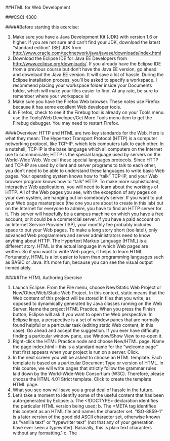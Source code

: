 ##HTML for Web Development

###CSCI 4300

#####Before starting this exercise:
1. Make sure you have a Java Development Kit (JDK) with version 1.6 or higher. If you are not sure and can’t find your JDK, download the latest “standard edition” (SE)  JDK from http://www.oracle.com/technetwork/java/javase/downloads/index.html
2. Download the Eclipse IDE for Java EE Developers from http://www.eclipse.org/downloads/. If you already have the Eclipse IDE from a previous course but don’t have the Java EE version, go ahead and download the Java EE version. It will save a lot of hassle.
During the Eclipse installation process, you’ll be asked to specify a workspace. I recommend placing your workspace folder inside your Documents folder, which will make your files easier to find. At any rate, be sure to remember where your workspace is!
3. Make sure you have the Firefox Web browser. These notes use Firefox because it has some excellent Web developer tools.
4. In Firefox, check to see if the Firebug tool is already on your Tools menu.  use the Tools/Web Developer/Get More Tools menu item to get the Firebug debugger. You may need to restart Firefox. 

####Overview: 
HTTP and HTML are two key standards for the Web. Here is what they mean:
The Hypertext Transport Protocol (HTTP) is a computer networking protocol, like TCP-IP, which lets computers talk to each other. In a nutshell,
TCP-IP is the base language which all computers on the Internet use to communicate;
HTTP is the special language used by servers on the World-Wide Web. 
We call these special languages protocols. Since HTTP and TCP-IP are used by client and server programs to talk to each other, you don’t need to be able to understand these languages to write basic Web pages. Your operating system knows how to “talk” TCP-IP, and your Web browser program knows how to “talk” HTTP. To make more sophisticated, interactive Web applications, you will need to learn about the workings of HTTP.
All of the Web pages you see, with the exception of any pages on your own system, are hanging out on somebody’s server. If you want to put your Web page masterpiece (the one you are about to create in this lab) out on the Internet for everyone to admire, you have to find an HTTP server for it. This server will hopefully be a campus machine on which you have a free account, or it could be a commercial server. If you have a paid account on an Internet Service Provider (ISP), your monthly fee probably includes space to put your Web pages.
To make a long story short (too late!), only advanced Web programmers and server administrators need to know anything about HTTP. 
The Hypertext Markup Language (HTML) is a different story. HTML is the actual language in which Web pages are written. So if you want to write Web pages, it helps to learn HTML. Fortunately, HTML is a lot easier to learn than programming languages such as BASIC or Java. It’s more fun, because you can see the visual output immediately.

#####The HTML Authoring Exercise
1. Launch Eclipse. From the File menu, choose New/Static Web Project or New/Other/Web/Static Web Project. In this context, static means that the Web content of this project will be stored in files that you write, as opposed to dynamically generated by Java classes running on the Web Server. Name the project HTML Practice.
When you press the Finish button, Eclipse will ask if you want to open the Web perspective. In Eclipse lingo, a perspective is a set of window panes that are normally found helpful or a particular task (editing static Web content, in this case). Go ahead and accept the suggestion. If you ever have difficulty finding a particular window pane, use Window/Show View to re-open it.
2. Right-click the HTML Practice node and choose New/HTML page. Name the page index.html – this is a standard name for the “welcome page” that first appears when your project is run on a server. Click.
3. In the next screen you will be asked to choose an HTML template. Each template is based on a particular Document Type or version of HTML. In this course, we will write pages that strictly follow the grammar rules laid down by the World-Wide-Web Consortium (W3C). Therefore, please choose the HTML 4.01 Strict template. Click  to create the template HTML page.
4. What you see now will save you a great deal of hassle in the future. 
5. Let’s take a moment to identify some of the useful content that has been auto-generated by Eclipse:
a. The <!DOCTYPE> declaration identifies the particular HTML version being used;
b. The <META tag identifies this content as an HTML file and names the character set. “ISO-8859-1” is a later version of the good old ASCII character set, otherwise known as “vanilla text” or “typewriter text” (not that any of your generation have ever seen a typewriter). Basically, this is plain text characters without any formatting.1
c. The <title> of the page will appear in the title bar when the page is viewed in a browser.
d. The <body> of the page will appear in the main browser window. Right now, the body is empty.
6. Change the title of the page to “My first Web page,” as shown at right.
7. Add content to the body of the page, “Hey Look! I’m a Web page!”
8. Now let’s look at the page with Eclipse’s built-in browser. First, save your changes by clicking the SaveAll icon .  In the Project Explorer view, open the HTML practice node so that you can see index.html in the WebContent folder. Right-click index.html and choose Open With/Web Browser. You should see “Hey Look! I’m a Web Page!” in the browser window and the title, “My first Web page” on the Eclipse tab.
9. Launch Firefox and open this page. (If you don’t see a File menu, click the Firefox tab and look under New Tab. Navigate to your workspace folder (you did remember where this is, right?) and find index.html in the WebContent folder. It should look more or less the same as in the Eclipse built-in browser.
Validating your Web Page
 Validation is a mechanical process to verify that your page follows the formally defined rules of HTML grammar. These rules can be picky, just as when someone makes you use precisely correct English grammar. We use the validation check for two reasons:
1. Checking the grammar can reveal subtle errors in our HTML source code;
2. HTML code that complies with the formal grammar is much less likely to suffer browser incompatibility problems: pages that display fine in one browser, but look terrible in a different browser.
To use the validator, open a new browser tab  from the File menu. Navigate to http://validator.w3.org, the validator page. Use the File Upload interface shown here. Use the Browse button to find your file, and then click the Check button to validate the file.
Your first attempt will yield an error message similar to the one shown at right. If you read the accompanying verbiage, you will (maybe) see that the validator doesn’t recognize your DOCTYPE declaration.
This appears to be a glitch in Eclipse . You can fix it by editing your DOCTYPE declaration to remove the word STRICT, as shown here. Save your work and reload in to the validator page. The “Unable to determine parse mode” error should now disappear.
You should now see the following error (maybe not on line 8):

What is the validator saying? Well, it clearly says you are not writing valid code! But what is wrong?
Read the error message closely. Validator suggests that you might have put text directly into the body, and that is exactly what we did. The suggested remedy is to put the text into a container element, such as a paragraph element.
Let’s try it!  Go back to Eclipse and add a <p> paragraph tag as shown. Now go to the end of the line and type “</”. Eclipse recognizes the start of a closing tag, and autocompletes the </p> closing tag. Way cool, eh?
Save the page and reload Validator again. This time you should see the success message shown below. Yippee!

Click on the Mozilla tab that contains your page and click the Reload button. The display should stay exactly the same. 
Now use an <h1> tag to add a header to the page, as shown here. Watch for Eclipse to autocomplete the closing tag! Revalidate the page.
The Firebug debugger
In Firefox, find the Firebug button  and click it. You should now see a window in which you can explore the HTML structure of the document. Way cool, eh?
Now close the Firebug window . Select . Right-click and choose  (not ). Firebug re-opens and is focused on the particular element you chose. The relationship between tags and elements is a bit subtle: tags in the source code create elements in the document. The elements are more abstract entities, like Java objects. More about this later in this exercise.)
Images and Attributes
Web pages are compound documents, meaning that the page content might be contained in multiple files. Images are one example of this: the actual image content is contained in a separate file in one of the standard image file formats such as .PNG, .BMP, .GIF, or .JPG.
Add the code shown at right to your index.jsp page to create an image element. The notations src=… and alt=… are attributes. Attribute values are always defined within the opening HTML tag using name-value semantics, as shown here. In this case the names of the two attributes are src and alt. 
As you can probably guess, the src attribute gives the name of the file that contains the actual image data. To find the meaning of the alt attribute, open a Web browser window to blooberry.com and select the HTML reference. Look up the IMG element and find the meaning of the ALT attribute under “Specific Attributes.” The description may be a little obscure, so save index.jsp and view it in your browser. The browser is unable to display the actual image (because the file is not there!) so you will see the alt message instead. 
To fix the problem, download the FredFlintstone.jpg file from the Exercises folder of eLC, and store it in your Web Contents folder in the Eclipse workspace folder for this project. Reload the page – you should now see Fred in all his glory!
Height and width attributes:  Right-click on the Fred Flintstone image and choose View Image Info. You should see a message similar to the one at right. The message mentions caching an image; this is the browser’s trick of storing the image file in local storage so that when you reload a page, the image can be retrieved from the cache instead of being downloaded from the Web. 
In this case, the image was not cached because it is already stored on local storage. To see what is in the Firefox cache, type about:cache in the URL bar. Click List Cache entries to see the files that Firefox has cached – they will be media files downloaded from the Web.
Go back to the HTML source code for this page in Eclipse, and add the width and height attributes as shown here. This is considered good practice, because if your page is downloaded over a slow Internet connection, the browser won’t know the image size until the image has finished downloading. With the width and height attributes specified, the browser can lay out a 202 x 433 pixel rectangle and arrange the rest of the page content around it, while waiting for the image to download.
Intellectual Property and Intellectual Honesty
Any time we use page content that we did not create, such as Fred’s image, there are legal and ethical issues to consider:
Intellectual property is a legal issue: are we violating the property rights of the copyright owner? In general, non-commercial academic productions are covered by the Fair Use Doctrine, which allows limited exemptions from copyright laws for scholarly purposes.
Intellectual honesty is known around here as “Academic Honesty,” but goes further than that. Intellectual honesty means not passing off someone else’s creative work as your own. Just as you always give attribution to quotes in your term papers, you should give attribution to the provider of your Web page content. (If that provider in turn ripped it off from somebody else, that’s too bad, but I won’t require you to chase down the original copyright holder. In a commercial application, you definitely should.)
In summary, please add a note of attribution for anything you copy. This can be visible (my preference) or hidden as a code comment. In this way we are not only being honest about our own work, but honoring the creation of others. Here is an attribution for the Fred Flintstone image, included in an HTML comment:
The DIV element  
Try validating index.html again. You should get a slew of errors, starting with “character data is not allowed here.” The first suggested possible error in the validator is “putting text directly in the body of the document without wrapping it in a container element,” which is precisely what we’ve done. 
The error message also gives a list of possible start tags that might solve the problem. We’ll use the DIV element. Look up DIV at www.blooberry.com, and follow the link to the description of Block Formatting. You need not read this page in its entirety (although that would be worthwhile). Just notice that block formatted elements should have a line break before and after.
Edit your page to add a <div> tag before the <img> tag and a </div> tag after. The page should now validate. However, the DIV element also will force the image to occupy its own horizontal division of the page. Later on, we’ll show how to lay out an image side-by-side with text and to wrap text around an image.

Lists and Tables
HTML lists and tables are called container elements:
A list element contains list item elements, which contain the actual list item text;
A table element contains table row elements, which contain table data elements, which contain the actual data.
Lists can be ordered lists (numbered lists) or unordered lists (bullet lists). Later we will show how to add styling to make an ordered list display its items as 1, 2, 3, or A, B, C, or I, II, III as well as other numbering types. 
Let’s start by creating a couple of lists. In your project, create a new HTML file named vonManderpootz.html, which will chronicle a character from the 1930’s science fiction stories of Stanley Weinbaum. Here is the result and the starter HTML code:


Note how the <li> -- </li> pair, which defines a list element, lies within the <ol> tag and its matching </ol> tag (not shown here. This is what we mean when we say that the OL element contains the LI elements.
Don’t forget to close this first ordered list with an </OL> tag before starting the second <h3> header and the second list.
The second list is an unordered list, so use a <ul> tag instead of an <ol> tag.
When you have finished generating this list, use the validation service at validator.w3.org to make sure that it validates as HTML 4.01 Strict.
Nested lists: Now add sub-lists to the last two unordered list items as shown here. Each sub-list is a part of a list item; for example, the list of composers is a  part of the list item, “concert pianist.” Therefore, the entire list of composers, including the <ol> and </ol> tags, must come between the <li> and </li> tags of the “concert pianist” list item. As you can see here, the sub-list should come after the text content of this list item. Try it out!
When you have completed the two sub-lists, make sure they validate. Then return to von Manderpootz.html and launch Firebug by clicking the bug icon  at the bottom right corner of your Firefox window. Click on the HTML tab and open  the second list, which appears as a <ul> element. You should see that the third and fourth list items can be opened to reveal their sub-lists, as shown here. Do you see how the nested tags in your HTML code correspond to the tree structure shown in Firebug?
Tables: create another page called morningSchedules.html (using HTML 4.01 Strict, as always!) We will create an HTML table to represent a hypothetical student’s MWF morning schedule, as shown here. Tables have a more complex containment structure: tables contain table rows (TR elements), which contain table data (TD elements). Complete the starter code to reproduce the table shown below. You will not see the borders between table cells yet! Make sure your code validates before proceeding.


Attributes: How can we get the borders? Open a separate Web browser window to www.blooberry.com and select the HTML reference. Navigate to the TABLE element and look under “Specific attributes” for the Border attribute. See if you can find these two key facts about the Border attribute:
It is valid HMTL 4.01 Strict;
Its value should be an integer denoting the border width in pixels.
Attribute values are always defined within the opening HTML tag using name-value semantics, as shown here. In this case the attribute name is “border,” and the attribute value is “1.” Although this particular attribute value is an integer, it is conventional to always enclose attribute values in quotes.2
Table headers: in your blooberry browser window, look up the TH element. Try changing the TD elements in the first row and the first column of your table to TH elements. Does this look better?

Merging table cells: Look up the TD element in your Blooberry reference and find the rowspan attribute. Using this attribute, define the two “Chem Lab” elements in the third row to take up two rows each. Remember that attributes are defined inside the opening tag, using name-value syntax.  When this is done, the “Chem Lab” elements in the fourth row are no longer needed, because the third row elements now fill their slots in the table. The result should look like the example at right. 
By the way, there is also a “colspan” attribute for use when a table cell spans multiple columns.
The Document Object Model
Use the Firebug HTML tab to open the <table> element. You will see an element, <tbody>,  that does not correspond to any tag in the HTML source code. TBODY represents the the body of the table, as opposed to specialized header and footer rows. We don’t identify our header rows as such in this simple table, but if you write tables that span multiple pages you might want to look into the THEAD element.
TBODY is part of the Document Object Model (DOM), which is how Web browsers represent a document as collection of objects. As you have seen, tag pairs such as <li> … </li> create elements that you can view in Firebug; these elements are part of the DOM. But as you have just seen, the DOM contains more than these elements. We’ll have more to say about the DOM later on in this course.
Tables for side-by-side layout: Tables are commonly used to lay elements out side-by-side. Return to your vonManderpootz.html page and create a table with one row, two TD elements, and no border. Move the lists and their headers into the first TD, and put an image tag in the second TD. Set the src attribute to “MadScientist.jpg” and the alt attribute to “A shining example of Humanity”. Also add an <h3> header element, “Dr. Felix von Manderpootz,” before the <img> tag.
Download the “MadScientist.jpg” file from eLC and store it into your WebContent folder. If you have done everything correctly, the result should look like the image at right.
Giving attribution: as mentioned above, it is important to be respectful of intellectual property and also to honor the creative work of those who have gone before us. Add the following paragraph below your page:

Input Elements
 HTML input elements allow the user to specify input variables that will be used by Web applications. (We will show how the Web apps access these values later on.) Input variables are specified using name-value syntax again: the variable name is specified in the HTML code, and the value is whatever the user enters. 
Return to index.html and add this code at the bottom of the page. Save and view the results; you should see empty text boxes for the user to enter their first and last name. Note that the name attribute is not visible to the user, so we must add a prompt.
It’s possible to specify initial values for the text boxes. Try adding value attributes as shown at right. When you save and view the page, you will see the values in the text boxes. However, you can still type in text to override these values. Single quotes and double quotes are equivalent in this context.
Revalidate index.html again. You should get a slew of errors, starting with “character data is not allowed here. Once again, we have “[put] text directly in the body of the document without wrapping it in a container element.” Do you remember how we fixed that problem with the Fred Flintstone image? This time, use a <P> element as your container. Revalidate the page to confirm.
About HTML 5
HTML 5 is the latest version of HTML, but it has not yet been accepted as a W3C standard and is not fully supported by all browsers. To learn some of the cool features of HTML5, visit http://www.w3schools.com/html/html5_intro.asp. I especially like the new input elements! We won’t be using HTML 5 in this course, however.
 



